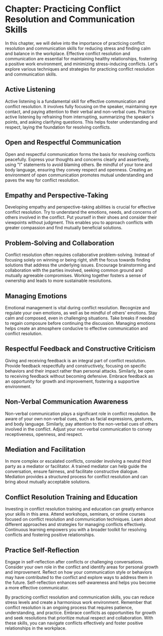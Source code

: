 Chapter: Practicing Conflict Resolution and Communication Skills
================================================================

In this chapter, we will delve into the importance of practicing conflict resolution and communication skills for reducing stress and finding calm and balance in the workplace. Effective conflict resolution and communication are essential for maintaining healthy relationships, fostering a positive work environment, and minimizing stress-inducing conflicts. Let's explore various techniques and strategies for practicing conflict resolution and communication skills.

Active Listening
----------------

Active listening is a fundamental skill for effective communication and conflict resolution. It involves fully focusing on the speaker, maintaining eye contact, and paying attention to their verbal and non-verbal cues. Practice active listening by refraining from interrupting, summarizing the speaker's points, and asking clarifying questions. This helps foster understanding and respect, laying the foundation for resolving conflicts.

Open and Respectful Communication
---------------------------------

Open and respectful communication forms the basis for resolving conflicts peacefully. Express your thoughts and concerns clearly and assertively, using "I" statements to avoid blaming others. Be mindful of your tone and body language, ensuring they convey respect and openness. Creating an environment of open communication promotes mutual understanding and paves the way for conflict resolution.

Empathy and Perspective-Taking
------------------------------

Developing empathy and perspective-taking abilities is crucial for effective conflict resolution. Try to understand the emotions, needs, and concerns of others involved in the conflict. Put yourself in their shoes and consider their viewpoints without judgment. This enables you to approach conflicts with greater compassion and find mutually beneficial solutions.

Problem-Solving and Collaboration
---------------------------------

Conflict resolution often requires collaborative problem-solving. Instead of focusing solely on winning or being right, shift the focus towards finding solutions that address the underlying issues. Encourage brainstorming and collaboration with the parties involved, seeking common ground and mutually agreeable compromises. Working together fosters a sense of ownership and leads to more sustainable resolutions.

Managing Emotions
-----------------

Emotional management is vital during conflict resolution. Recognize and regulate your own emotions, as well as be mindful of others' emotions. Stay calm and composed, even in challenging situations. Take breaks if needed to regain composure before continuing the discussion. Managing emotions helps create an atmosphere conducive to effective communication and conflict resolution.

Respectful Feedback and Constructive Criticism
----------------------------------------------

Giving and receiving feedback is an integral part of conflict resolution. Provide feedback respectfully and constructively, focusing on specific behaviors and their impact rather than personal attacks. Similarly, be open to receiving feedback without becoming defensive. Embrace feedback as an opportunity for growth and improvement, fostering a supportive environment.

Non-Verbal Communication Awareness
----------------------------------

Non-verbal communication plays a significant role in conflict resolution. Be aware of your own non-verbal cues, such as facial expressions, gestures, and body language. Similarly, pay attention to the non-verbal cues of others involved in the conflict. Adjust your non-verbal communication to convey receptiveness, openness, and respect.

Mediation and Facilitation
--------------------------

In more complex or escalated conflicts, consider involving a neutral third party as a mediator or facilitator. A trained mediator can help guide the conversation, ensure fairness, and facilitate constructive dialogue. Mediation provides a structured process for conflict resolution and can bring about mutually acceptable solutions.

Conflict Resolution Training and Education
------------------------------------------

Investing in conflict resolution training and education can greatly enhance your skills in this area. Attend workshops, seminars, or online courses focused on conflict resolution and communication techniques. Learn about different approaches and strategies for managing conflicts effectively. Continuous learning empowers you with a broader toolkit for resolving conflicts and fostering positive relationships.

Practice Self-Reflection
------------------------

Engage in self-reflection after conflicts or challenging conversations. Consider your own role in the conflict and identify areas for personal growth and improvement. Reflect on how your communication style or behaviors may have contributed to the conflict and explore ways to address them in the future. Self-reflection enhances self-awareness and helps you become a more effective communicator.

By practicing conflict resolution and communication skills, you can reduce stress levels and create a harmonious work environment. Remember that conflict resolution is an ongoing process that requires patience, understanding, and practice. Embrace conflicts as opportunities for growth and seek resolutions that prioritize mutual respect and collaboration. With these skills, you can navigate conflicts effectively and foster positive relationships in the workplace.
